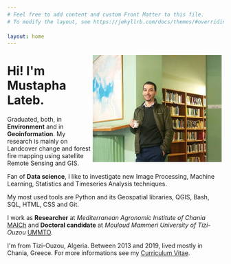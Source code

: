 ```yaml
---
# Feel free to add content and custom Front Matter to this file.
# To modify the layout, see https://jekyllrb.com/docs/themes/#overriding-theme-defaults

layout: home
---   
```

  
<div style="float: right;">
<img  style="margin: 5px;"  src="/assets/profile_300.jpg">   
</div>
   
   
Hi! I'm Mustapha Lateb.   
===
   
Graduated, both, in **Environment** and in **Geoinformation**. My research is mainly on Landcover change and forest fire mapping using satellite Remote Sensing and GIS.    
  
Fan of **Data science**, I like to investigate new Image Processing, Machine Learning, Statistics and Timeseries Analysis techniques.  
   
My most used tools are Python and its Geospatial libraries, QGIS, Bash, SQL, HTML, CSS and Git.   
   
I work as **Researcher** at *Mediterranean Agronomic Institute of Chania* [MAICh](https://www.iamc.ciheam.org/) and **Doctoral candidate** at *Mouloud Mammeri University of Tizi-Ouzou* [UMMTO](http://www.ummto.dz/).   
   
I'm from Tizi-Ouzou, Algeria. Between 2013 and 2019, lived mostly in Chania, Greece. For more informations see my [Curriculum Vitae](/about/).
   
      
      
